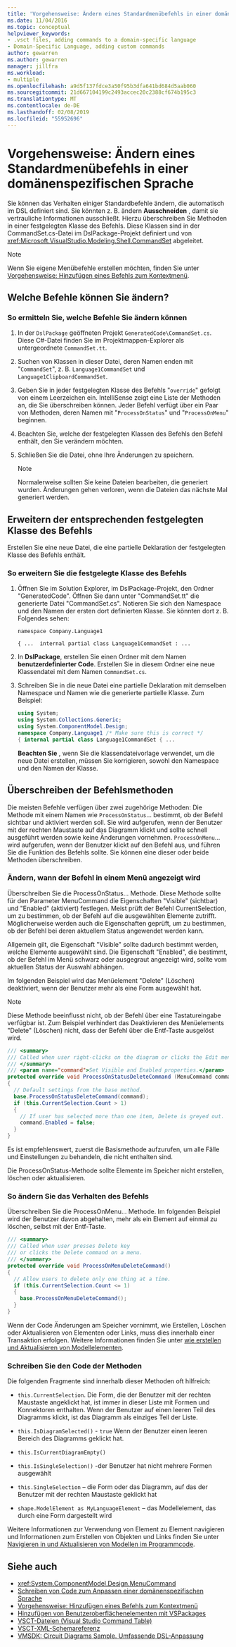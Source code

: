 ```yaml
---
title: 'Vorgehensweise: Ändern eines Standardmenübefehls in einer domänenspezifischen Sprache'
ms.date: 11/04/2016
ms.topic: conceptual
helpviewer_keywords:
- .vsct files, adding commands to a domain-specific language
- Domain-Specific Language, adding custom commands
author: gewarren
ms.author: gewarren
manager: jillfra
ms.workload:
- multiple
ms.openlocfilehash: a9d5f137fdce3a50f95b3dfa641bd684d5aab060
ms.sourcegitcommit: 21d667104199c2493accec20c2388cf674b195c3
ms.translationtype: MT
ms.contentlocale: de-DE
ms.lasthandoff: 02/08/2019
ms.locfileid: "55952696"
---
```

# <a name="how-to-modify-a-standard-menu-command-in-a-domain-specific-language"></a>Vorgehensweise: Ändern eines Standardmenübefehls in einer domänenspezifischen Sprache

Sie können das Verhalten einiger Standardbefehle ändern, die automatisch im DSL definiert sind. Sie könnten z. B. ändern **Ausschneiden** , damit sie vertrauliche Informationen ausschließt. Hierzu überschreiben Sie Methoden in einer festgelegten Klasse des Befehls. Diese Klassen sind in der CommandSet.cs-Datei im DslPackage-Projekt definiert und von <xref:Microsoft.VisualStudio.Modeling.Shell.CommandSet> abgeleitet.

> [!NOTE]
> Wenn Sie eigene Menübefehle erstellen möchten, finden Sie unter [Vorgehensweise: Hinzufügen eines Befehls zum Kontextmenü](../modeling/how-to-add-a-command-to-the-shortcut-menu.md).

## <a name="what-commands-can-you-modify"></a>Welche Befehle können Sie ändern?

### <a name="to-discover-what-commands-you-can-modify"></a>So ermitteln Sie, welche Befehle Sie ändern können

1.  In der `DslPackage` geöffneten Projekt `GeneratedCode\CommandSet.cs`. Diese C#-Datei finden Sie im Projektmappen-Explorer als untergeordnete `CommandSet.tt`.

2.  Suchen von Klassen in dieser Datei, deren Namen enden mit "`CommandSet`", z. B. `Language1CommandSet` und `Language1ClipboardCommandSet`.

3.  Geben Sie in jeder festgelegten Klasse des Befehls "`override`" gefolgt von einem Leerzeichen ein. IntelliSense zeigt eine Liste der Methoden an, die Sie überschreiben können. Jeder Befehl verfügt über ein Paar von Methoden, deren Namen mit "`ProcessOnStatus`" und "`ProcessOnMenu`" beginnen.

4.  Beachten Sie, welche der festgelegten Klassen des Befehls den Befehl enthält, den Sie verändern möchten.

5.  Schließen Sie die Datei, ohne Ihre Änderungen zu speichern.

    > [!NOTE]
    > Normalerweise sollten Sie keine Dateien bearbeiten, die generiert wurden. Änderungen gehen verloren, wenn die Dateien das nächste Mal generiert werden.

## <a name="extend-the-appropriate-command-set-class"></a>Erweitern der entsprechenden festgelegten Klasse des Befehls

Erstellen Sie eine neue Datei, die eine partielle Deklaration der festgelegten Klasse des Befehls enthält.

### <a name="to-extend-the-command-set-class"></a>So erweitern Sie die festgelegte Klasse des Befehls

1.  Öffnen Sie im Solution Explorer, im DslPackage-Projekt, den Ordner "GeneratedCode". Öffnen Sie dann unter "CommandSet.tt" die generierte Datei "CommandSet.cs". Notieren Sie sich den Namespace und den Namen der ersten dort definierten Klasse. Sie könnten dort z. B. Folgendes sehen:

     `namespace Company.Language1`

     `{ ...  internal partial class Language1CommandSet : ...`

2.  In **DslPackage**, erstellen Sie einen Ordner mit dem Namen **benutzerdefinierter Code**. Erstellen Sie in diesem Ordner eine neue Klassendatei mit dem Namen `CommandSet.cs`.

3.  Schreiben Sie in die neue Datei eine partielle Deklaration mit demselben Namespace und Namen wie die generierte partielle Klasse. Zum Beispiel:

    ```csharp
    using System;
    using System.Collections.Generic;
    using System.ComponentModel.Design;
    namespace Company.Language1 /* Make sure this is correct */
    { internal partial class Language1CommandSet { ...
    ```

     **Beachten Sie** , wenn Sie die klassendateivorlage verwendet, um die neue Datei erstellen, müssen Sie korrigieren, sowohl den Namespace und den Namen der Klasse.

## <a name="override-the-command-methods"></a>Überschreiben der Befehlsmethoden

Die meisten Befehle verfügen über zwei zugehörige Methoden: Die Methode mit einem Namen wie `ProcessOnStatus`... bestimmt, ob der Befehl sichtbar und aktiviert werden soll. Sie wird aufgerufen, wenn der Benutzer mit der rechten Maustaste auf das Diagramm klickt und sollte schnell ausgeführt werden sowie keine Änderungen vornehmen. `ProcessOnMenu`... wird aufgerufen, wenn der Benutzer klickt auf den Befehl aus, und führen Sie die Funktion des Befehls sollte. Sie können eine dieser oder beide Methoden überschreiben.

### <a name="to-change-when-the-command-appears-on-a-menu"></a>Ändern, wann der Befehl in einem Menü angezeigt wird

Überschreiben Sie die ProcessOnStatus... Methode. Diese Methode sollte für den Parameter MenuCommand die Eigenschaften "Visible" (sichtbar) und "Enabled" (aktiviert) festlegen. Meist prüft der Befehl CurrentSelection, um zu bestimmen, ob der Befehl auf die ausgewählten Elemente zutrifft. Möglicherweise werden auch die Eigenschaften geprüft, um zu bestimmen, ob der Befehl bei deren aktuellem Status angewendet werden kann.

Allgemein gilt, die Eigenschaft "Visible" sollte dadurch bestimmt werden, welche Elemente ausgewählt sind. Die Eigenschaft "Enabled", die bestimmt, ob der Befehl im Menü schwarz oder ausgegraut angezeigt wird, sollte vom aktuellen Status der Auswahl abhängen.

Im folgenden Beispiel wird das Menüelement "Delete" (Löschen) deaktiviert, wenn der Benutzer mehr als eine Form ausgewählt hat.

> [!NOTE]
> Diese Methode beeinflusst nicht, ob der Befehl über eine Tastatureingabe verfügbar ist. Zum Beispiel verhindert das Deaktivieren des Menüelements "Delete" (Löschen) nicht, dass der Befehl über die Entf-Taste ausgelöst wird.

```csharp
/// <summary>
/// Called when user right-clicks on the diagram or clicks the Edit menu.
/// </summary>
/// <param name="command">Set Visible and Enabled properties.</param>
protected override void ProcessOnStatusDeleteCommand (MenuCommand command)
{
  // Default settings from the base method.
  base.ProcessOnStatusDeleteCommand(command);
  if (this.CurrentSelection.Count > 1)
  {
    // If user has selected more than one item, Delete is greyed out.
    command.Enabled = false;
  }
}
```

Es ist empfehlenswert, zuerst die Basismethode aufzurufen, um alle Fälle und Einstellungen zu behandeln, die nicht enthalten sind.

Die ProcessOnStatus-Methode sollte Elemente im Speicher nicht erstellen, löschen oder aktualisieren.

### <a name="to-change-the-behavior-of-the-command"></a>So ändern Sie das Verhalten des Befehls

Überschreiben Sie die ProcessOnMenu... Methode. Im folgenden Beispiel wird der Benutzer davon abgehalten, mehr als ein Element auf einmal zu löschen, selbst mit der Entf-Taste.

```csharp
/// <summary>
/// Called when user presses Delete key
/// or clicks the Delete command on a menu.
/// </summary>
protected override void ProcessOnMenuDeleteCommand()
{
  // Allow users to delete only one thing at a time.
  if (this.CurrentSelection.Count <= 1)
  {
    base.ProcessOnMenuDeleteCommand();
  }
}
```

Wenn der Code Änderungen am Speicher vornimmt, wie Erstellen, Löschen oder Aktualisieren von Elementen oder Links, muss dies innerhalb einer Transaktion erfolgen. Weitere Informationen finden Sie unter [wie erstellen und Aktualisieren von Modellelementen](../modeling/how-to-modify-a-standard-menu-command-in-a-domain-specific-language.md).

### <a name="write-the-code-of-the-methods"></a>Schreiben Sie den Code der Methoden

Die folgenden Fragmente sind innerhalb dieser Methoden oft hilfreich:

-   `this.CurrentSelection`. Die Form, die der Benutzer mit der rechten Maustaste angeklickt hat, ist immer in dieser Liste mit Formen und Konnektoren enthalten. Wenn der Benutzer auf einen leeren Teil des Diagramms klickt, ist das Diagramm als einziges Teil der Liste.

-   `this.IsDiagramSelected()` - `true` Wenn der Benutzer einen leeren Bereich des Diagramms geklickt hat.

-   `this.IsCurrentDiagramEmpty()`

-   `this.IsSingleSelection()` -der Benutzer hat nicht mehrere Formen ausgewählt

-   `this.SingleSelection` – die Form oder das Diagramm, auf das der Benutzer mit der rechten Maustaste geklickt hat

-   `shape.ModelElement as MyLanguageElement` – das Modellelement, das durch eine Form dargestellt wird

Weitere Informationen zur Verwendung von Element zu Element navigieren und Informationen zum Erstellen von Objekten und Links finden Sie unter [Navigieren in und Aktualisieren von Modellen im Programmcode](../modeling/navigating-and-updating-a-model-in-program-code.md).

## <a name="see-also"></a>Siehe auch

- <xref:System.ComponentModel.Design.MenuCommand>
- [Schreiben von Code zum Anpassen einer domänenspezifischen Sprache](../modeling/writing-code-to-customise-a-domain-specific-language.md)
- [Vorgehensweise: Hinzufügen eines Befehls zum Kontextmenü](../modeling/how-to-add-a-command-to-the-shortcut-menu.md)
- [Hinzufügen von Benutzeroberflächenelementen mit VSPackages](../extensibility/internals/how-vspackages-add-user-interface-elements.md)
- [VSCT-Dateien (Visual Studio Command Table)](../extensibility/internals/visual-studio-command-table-dot-vsct-files.md)
- [VSCT-XML-Schemareferenz](../extensibility/vsct-xml-schema-reference.md)
- [VMSDK: Circuit Diagrams Sample. Umfassende DSL-Anpassung](https://code.msdn.microsoft.com/Visualization-Modeling-SDK-763778e8)

